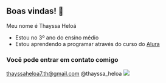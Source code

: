 ## Boas vindas! 🤍


Meu nome é Thayssa Heloá 
- Estou no 3º ano do ensino médio
- Estou aprendendo a programar através do curso do [Alura](https://www.alura.com.br)

### Você pode entrar em contato comigo 
thayssaheloa7.th@gmail.com 
@thayssa_heloa
![](https://tenor.com/pt-BR/view/ballet-gif-7950276502387503601)
